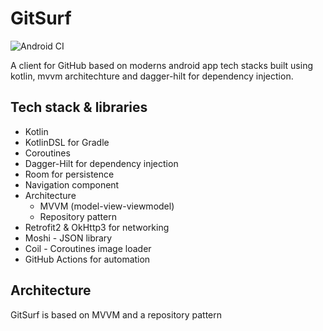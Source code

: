 # GitSurf

![Android CI](https://github.com/pushpalroy/GitSurf/workflows/Android%20CI/badge.svg?branch=master)

A client for GitHub based on moderns android app tech stacks built using kotlin, mvvm architechture and dagger-hilt for dependency injection.

## Tech stack & libraries

- Kotlin
- KotlinDSL for Gradle
- Coroutines
- Dagger-Hilt for dependency injection
- Room for persistence
- Navigation component
- Architecture
  - MVVM (model-view-viewmodel)
  - Repository pattern
- Retrofit2 & OkHttp3 for networking
- Moshi - JSON library
- Coil - Coroutines image loader
- GitHub Actions for automation


## Architecture
GitSurf is based on MVVM and a repository pattern
